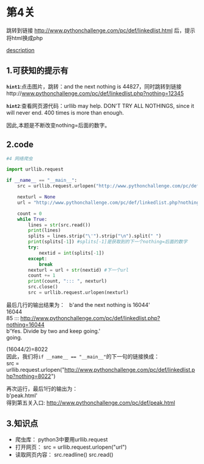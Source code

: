 # 第4关

跳转到链接 http://www.pythonchallenge.com/pc/def/linkedlist.html 后，提示将html换成php

[description](http://www.pythonchallenge.com/pc/def/linkedlist.php)

## 1.可获知的提示有
**`hint1`**:点击图片，跳转：and the next nothing is 44827，同时跳转到链接http://www.pythonchallenge.com/pc/def/linkedlist.php?nothing=12345

**`hint2`**:查看网页源代码：urllib may help. DON'T TRY ALL NOTHINGS, since it will never end. 400 times is more than enough.

因此,本题是不断改变nothing=后面的数字。

## 2.code
```python
#4 网络爬虫

import urllib.request

if __name__ == "__main__":
    src = urllib.request.urlopen("http://www.pythonchallenge.com/pc/def/linkedlist.php?nothing=12345") #初始url

    nexturl = None
    url = "http://www.pythonchallenge.com/pc/def/linkedlist.php?nothing="

    count = 0
    while True:
        lines = str(src.read())
        print(lines)
        splits = lines.strip("\'").strip("\n").split(" ")
        print(splits[-1]) #splits[-1]是获取到的下一个nothing=后面的数字
        try:
            nextid = int(splits[-1])
        except:
            break
        nexturl = url + str(nextid) #下一个url
        count += 1
        print(count, "::: ", nexturl)
        src.close()
        src = urllib.request.urlopen(nexturl)

```
最后几行的输出结果为：  
b'and the next nothing is 16044'  
16044  
85 :::  http://www.pythonchallenge.com/pc/def/linkedlist.php?nothing=16044  
b'Yes. Divide by two and keep going.'  
going.  

(16044/2)=8022  
因此，我们将```if __name__ == "__main__"```的下一句的链接换成：    
src = urllib.request.urlopen("http://www.pythonchallenge.com/pc/def/linkedlist.php?nothing=8022")  

再次运行，最后1行的输出为：  
b'peak.html'    
得到第五关入口: http://www.pythonchallenge.com/pc/def/peak.html  

## 3.知识点
* 爬虫库：  python3中要用urllib.request  
* 打开网页： src =  urllib.request.urlopen("url")  
* 读取网页内容： src.readline()   src.read()






